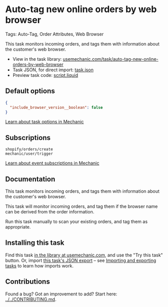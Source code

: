 # Auto-tag new online orders by web browser

Tags: Auto-Tag, Order Attributes, Web Browser

This task monitors incoming orders, and tags them with information about the customer's web browser.

* View in the task library: [usemechanic.com/task/auto-tag-new-online-orders-by-web-browser](https://usemechanic.com/task/auto-tag-new-online-orders-by-web-browser)
* Task JSON, for direct import: [task.json](../../tasks/auto-tag-new-online-orders-by-web-browser.json)
* Preview task code: [script.liquid](./script.liquid)

## Default options

```json
{
  "include_browser_version__boolean": false
}
```

[Learn about task options in Mechanic](https://docs.usemechanic.com/article/471-task-options)

## Subscriptions

```liquid
shopify/orders/create
mechanic/user/trigger
```

[Learn about event subscriptions in Mechanic](https://docs.usemechanic.com/article/408-subscriptions)

## Documentation

This task monitors incoming orders, and tags them with information about the customer's web browser.

This task will monitor incoming orders, and tag them if the browser name can be derived from the order information.

Run this task manually to scan your existing orders, and tag them as appropriate.

## Installing this task

Find this task [in the library at usemechanic.com](https://usemechanic.com/task/auto-tag-new-online-orders-by-web-browser), and use the "Try this task" button. Or, import [this task's JSON export](../../tasks/auto-tag-new-online-orders-by-web-browser.json) – see [Importing and exporting tasks](https://docs.usemechanic.com/article/505-importing-and-exporting-tasks) to learn how imports work.

## Contributions

Found a bug? Got an improvement to add? Start here: [../../CONTRIBUTING.md](../../CONTRIBUTING.md).
